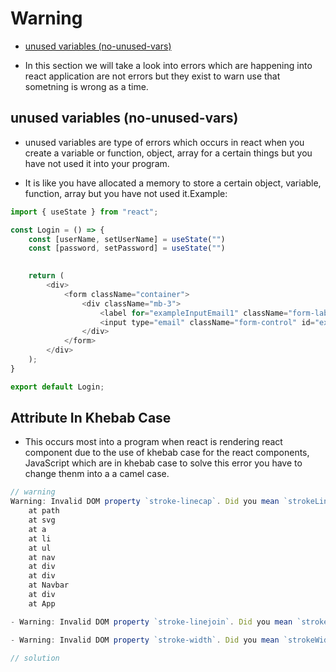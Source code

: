 # Warning

- [unused variables (no-unused-vars)](#unused-variables-no-unused-vars)

- In this section we will take a look into errors which are happening into react application are not errors but they exist to warn use that sometning is wrong as a time.

## unused variables (no-unused-vars)

- unused variables are type of errors which occurs in react when you create a variable or function, object, array for a certain things but you have not used it into your program.

- It is like you have allocated a memory to store a certain object, variable, function, array but you have not used it.Example:

```js
import { useState } from "react";

const Login = () => {
    const [userName, setUserName] = useState("")
    const [password, setPassword] = useState("")
    

    return (
        <div>
            <form className="container">
                <div className="mb-3">
                    <label for="exampleInputEmail1" className="form-label">Email address</label>
                    <input type="email" className="form-control" id="exampleInputEmail1" aria-describedby="emailHelp"  value={userName} onChange={handleUsernameChange}/>
                </div>
            </form>
        </div>
    );
}

export default Login;
```

## Attribute In Khebab Case

- This occurs most into a program when react is rendering react component due to the use of khebab case for the react components, JavaScript which are in khebab case to solve this error you have to change thenm into a a camel case.

```jsx
// warning
Warning: Invalid DOM property `stroke-linecap`. Did you mean `strokeLinecap`?
    at path
    at svg
    at a
    at li
    at ul
    at nav
    at div
    at div
    at Navbar
    at div
    at App

- Warning: Invalid DOM property `stroke-linejoin`. Did you mean `strokeLinejoin`?

- Warning: Invalid DOM property `stroke-width`. Did you mean `strokeWidth`?
```

```jsx
// solution

```